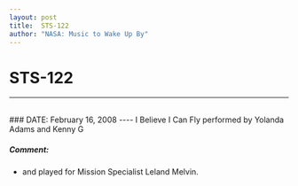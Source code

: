 ```yaml
---
layout: post
title:  STS-122
author: "NASA: Music to Wake Up By"
---
```


# STS-122
----
<br/>
### DATE: February 16, 2008
----
I Believe I Can Fly performed by Yolanda Adams and Kenny G

##### Comment:
* and played for Mission  Specialist Leland Melvin.
